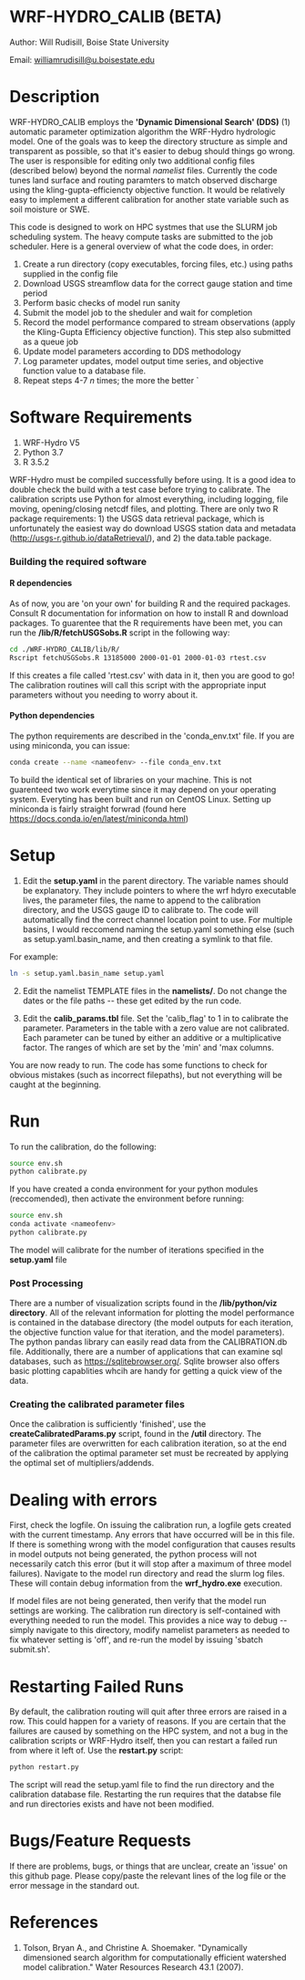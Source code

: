 # WRF-HYDRO_CALIB (BETA)
Author: Will Rudisill, Boise State University

Email: williamrudisill@u.boisestate.edu


# Description
WRF-HYDRO_CALIB employs the **'Dynamic Dimensional Search' (DDS)** (1) automatic parameter optimization algorithm the WRF-Hydro hydrologic model. 
One of the goals was to keep the directory structure as simple and transparent as possible,
so that it's easier to debug should things go wrong. The user is responsible for editing only two additional config files 
(described below) beyond the normal *namelist* files. Currently the code tunes land surface and routing paramters to match observed discharge using the kling-gupta-efficiencty objective function. It would be relatively easy to implement a different calibration for another state variable such as soil moisture or SWE. 

This code is designed to work on HPC systmes that use the SLURM job scheduling system. The heavy compute tasks are submitted to the job scheduler. Here is a general overview of what the code does, in order:

1. Create a run directory (copy executables, forcing files, etc.) using paths supplied in the config file
2. Download USGS streamflow data for the correct gauge station and time period 
3. Perform basic checks of model run sanity
4. Submit the model job to the sheduler and wait for completion
5. Record the model performance compared to stream observations (apply the Kling-Gupta Efficiency objective function). This step also submitted as a queue job 
6. Update model parameters according to DDS methodology 
7. Log parameter updates, model output time series, and objective function value to a database file. 
8. Repeat steps 4-7 *n* times; the more the better
`

# Software Requirements 
1) WRF-Hydro V5
2) Python 3.7
3) R 3.5.2 


WRF-Hydro must be compiled successfully before using. It is a good idea to double check the build with a test case before trying to calibrate.
The calibration scripts use Python for almost everything, including logging, file moving, opening/closing netcdf files, and plotting. There are only two R package requirements: 1) the USGS data retrieval package, which is unfortunately the easiest way do download USGS station data and metadata (http://usgs-r.github.io/dataRetrieval/), and 2) the data.table package. 
### Building the required software
#### R dependencies 
As of now, you are 'on your own' for building R and the required packages. Consult R documentation for information on how to install R and download packages. To guarentee that the R requirements have been met, you can run the **/lib/R/fetchUSGSobs.R** script in the following way:
```bash
cd ./WRF-HYDRO_CALIB/lib/R/
Rscript fetchUSGSobs.R 13185000 2000-01-01 2000-01-03 rtest.csv
```
If this creates a file called 'rtest.csv' with data in it, then you are good to go! The calibration routines will call this script with the appropriate input parameters without you needing to worry about it. 

#### Python dependencies 

The python requirements are described in the 'conda_env.txt' file. If you are using miniconda, you can issue:

```bash 
conda create --name <nameofenv> --file conda_env.txt
```
To build the identical set of libraries on your machine. This is not guarenteed two work everytime since it may depend on your operating system. Everyting has been built and run on CentOS Linux. Setting up miniconda is fairly straight forwrad (found here https://docs.conda.io/en/latest/miniconda.html) 

# Setup
1. Edit the **setup.yaml** in the parent directory. The variable names should be explanatory. They include pointers to where the wrf hdyro executable lives, the parameter files, the name to append to the calibration directory, and the USGS gauge ID to calibrate to. The code will automatically find the correct channel location point to use. For multiple basins, I would reccomend naming the setup.yaml something else (such as setup.yaml.basin_name, and then creating a symlink to that file. 

For example:
```bash
ln -s setup.yaml.basin_name setup.yaml
```

2. Edit the namelist TEMPLATE files in the **namelists/**. Do not change the dates or the file paths -- these get edited by the run code. 

3. Edit the **calib_params.tbl** file. Set the 'calib_flag' to 1 in to calibrate the parameter. Parameters in the table with a 
zero value are not calibrated. Each parameter can be tuned by either an additive or a multiplicative factor. The ranges of which are set by the 'min' and 'max columns.

You are now ready to run. The code has some functions to check for obvious mistakes (such as incorrect filepaths), but not everything will be caught at the beginning. 

# Run  
To run the calibration, do the following:
```bash
source env.sh
python calibrate.py 
```
If you have created a conda environment for your python modules (reccomended), then activate the environment before running: 
```bash
source env.sh
conda activate <nameofenv>
python calibrate.py 
```
The model will calibrate for the number of iterations specified in the **setup.yaml** file 

### Post Processing
There are a number of visualization scripts found in the **/lib/python/viz directory**. All of the relevant information for plotting the model performance is contained in the database directory (the model outputs for each iteration, the objective function value for that iteration, and the model parameters). The python pandas library can easily read data from the CALIBRATION.db file. Additionally, there are a number of applications that can examine sql databases, such as https://sqlitebrowser.org/. Sqlite browser also offers basic plotting capablities whcih are handy for getting a quick view of the data. 

### Creating the calibrated parameter files 
Once the calibration is sufficiently 'finished', use the **createCalibratedParams.py** script, found in the **/util** directory. The parameter files are overwritten for each calibration iteration, so at the end of the calibration the optimal parameter set must be recreated by applying the optimal set of multipliers/addends. 



# Dealing with errors
First, check the logfile. On issuing the calibration run, a logfile gets created with the current timestamp. Any errors that 
have occurred will be in this file. If there is something wrong with the model configuration that causes results in model outputs not being generated, the python process will not necessarily catch this error (but it will stop after a maximum of three model failures). Navigate to the model run directory and read the slurm log files. These will contain debug information from the **wrf_hydro.exe** execution. 

If model files are not being generated, then verify that the model run settings are working. The calibration run directory is self-contained with everything needed to run the model. This provides a nice way to debug -- simply navigate to this directory, modify namelist parameters as needed to fix whatever setting is 'off', and re-run the model by issuing 'sbatch submit.sh'. 

# Restarting Failed Runs 
By default, the calibration routing will quit after three errors are raised in a row. This could happen for a variety of reasons. If you are certain that the failures are caused by something on the HPC system, and not a bug in the calibration scripts or WRF-Hydro itself, then you can restart a failed run from where it left of.  Use the **restart.py** script:
```bash
python restart.py
```
The script will read the setup.yaml file to find the run directory and the calibration database file. Restarting the run requires that the databse file and run directories exists and have not been modified. 



# Bugs/Feature Requests
If there are problems, bugs, or things that are unclear, create an 'issue' on this github page. Please copy/paste the relevant lines of the log file or the error message in the standard out. 

# References
1. Tolson, Bryan A., and Christine A. Shoemaker. "Dynamically dimensioned search algorithm for computationally efficient 
watershed model calibration." Water Resources Research 43.1 (2007).


